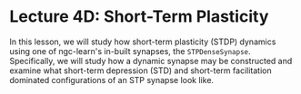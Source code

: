 # Lecture 4D: Short-Term Plasticity

In this lesson, we will study how short-term plasticity (STDP) dynamics 
using one of ngc-learn's in-built synapses, the `STPDenseSynapse`. 
Specifically, we will study how a dynamic synapse may be constructed and 
examine what short-term depression (STD) and short-term facilitation dominated 
configurations of an STP synapse look like. 
